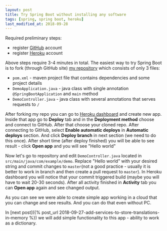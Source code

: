 ```yaml
---
layout: post
title: Try Spring Boot without installing any software
tags: [spring, spring boot, heroku]
last_modified_at: 2018-09-28
---
```

Required preliminary steps:
- register [GitHub](https://github.com) account
- register [Heroku](https://heroku.com) account

Above steps require 3-4 minutes in total.
The easiest way to try Spring Boot is to fork (through GitHub site) [my repository](https://github.com/mshutov/demo-web-min) which consists of only 3 files:
- `pom.xml` - maven project file that contains dependencies and some project details
- `DemoApplication.java` - java class with single annotation `@SpringBootApplication` and `main` method
- `DemoController.java` - java class with several annotations that serves requests to `/`

After forking my repo you can go to [Heroku dashboard](https://dashboard.heroku.com) and create new app. 
Inside that app go to **Deploy** tab and in the **Deployment method** choose and connect to GitHub. After that choose your cloned repo.
After connecting to GitHub, select **Enable automatic deploys** in **Automatic deploys** section. And click **Deploy branch** in next section (we need to do this once).
After short time (after deploy finished) you will be able to see result - click **Open app** and you will see "Hello world"

Now let's go to repository and edit `DemoController.java` located in `src/main/java/com/example/demo`. 
Replace "Hello world" with your desired string and commit changes to `master`(not a good practice - usually it is better to work in branch and then create a pull request to `master`).
In Heroku dashboard you will notice that your commit triggered build (maybe you will have to wait 20-30 seconds). After all activity finished in **Activity** tab you can **Open app** again and see changed output.

As you can see we were able to create simple app working in a cloud that you can change and see results. And you can do that even without PC. 

In [next post]({% post_url 2018-09-27-add-services-to-store-translations-in-memory %}) we will add simple functionality to this app - ability to work as a dictionary.
